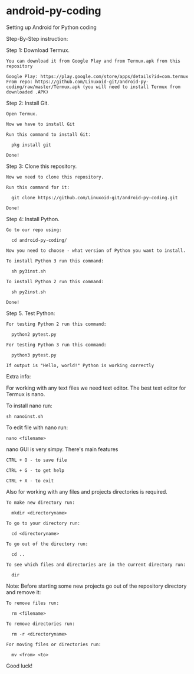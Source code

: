 # android-py-coding

Setting up Android for Python coding

Step-By-Step instruction:

  Step 1: Download Termux.
    
    You can download it from Google Play and from Termux.apk from this repository
    
    Google Play: https://play.google.com/store/apps/details?id=com.termux
    From repo: https://github.com/Linuxoid-git/android-py-coding/raw/master/Termux.apk (you will need to install Termux from downloaded .APK)
  
  Step 2: Install Git.

    Open Termux.
    
    Now we have to install Git
    
    Run this command to install Git:
      
      pkg install git
     
    Done!
   
  Step 3: Clone this repository.
  
    Now we need to clone this repository.
    
    Run this command for it:
    
      git clone https://github.com/Linuxoid-git/android-py-coding.git
      
    Done!
    
  Step 4: Install Python.
  
    Go to our repo using:
    
      cd android-py-coding/
      
    Now you need to choose - what version of Python you want to install.
    
    To install Python 3 run this command:
    
      sh py3inst.sh
    
    To install Python 2 run this command:
    
      sh py2inst.sh
    
    Done!
     
  Step 5. Test Python:
  
    For testing Python 2 run this command:
    
      python2 pytest.py
      
    For testing Python 3 run this command:
    
      python3 pytest.py
      
    If output is "Hello, world!" Python is working correctly
    
Extra info:

  For working with any text files we need text editor. The best text editor for Termux is nano.
  
  To install nano run: 
  
    sh nanoinst.sh
    
  To edit file with nano run:
  
    nano <filename>
    
  nano GUI is very simpy. There's main features
  
    CTRL + O - to save file
    
    CTRL + G - to get help
    
    CTRL + X - to exit
  
  Also for working with any files and projects directories is required.
  
    To make new directory run:
    
      mkdir <directoryname>
    
    To go to your directory run:
    
      cd <directoryname>
      
    To go out of the directory run:
    
      cd ..
  
    To see which files and directories are in the current directory run:
    
      dir
      
  Note: Before starting some new projects go out of the repository directory and remove it:
  
    To remove files run:
    
      rm <filename>
      
    To remove directories run:
    
      rm -r <directoryname>
    
    For moving files or directories run:
    
      mv <from> <to>
    
Good luck!
    
  
  
   
    
        
    
        
  
  
